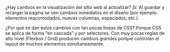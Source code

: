 ¿Hay cambios en la visualización del sitio web al actualizar? 
Sí. Al guardar y recargar la pagina se ven cambios inmediatos en el diseño (por ejemplo: elementos reacomodados, nuevas columnas, espaciados, etc.).

¿Por qué se dan estos cambios con tan pocas líneas de CSS? 
Porque CSS se aplica de forma “en cascada” y por selectores. Con muy pocas reglas de alto nivel (Flexbox / Grid) producen cambios grandes porque controlan el layout de muchos elementos simultaneamente.
